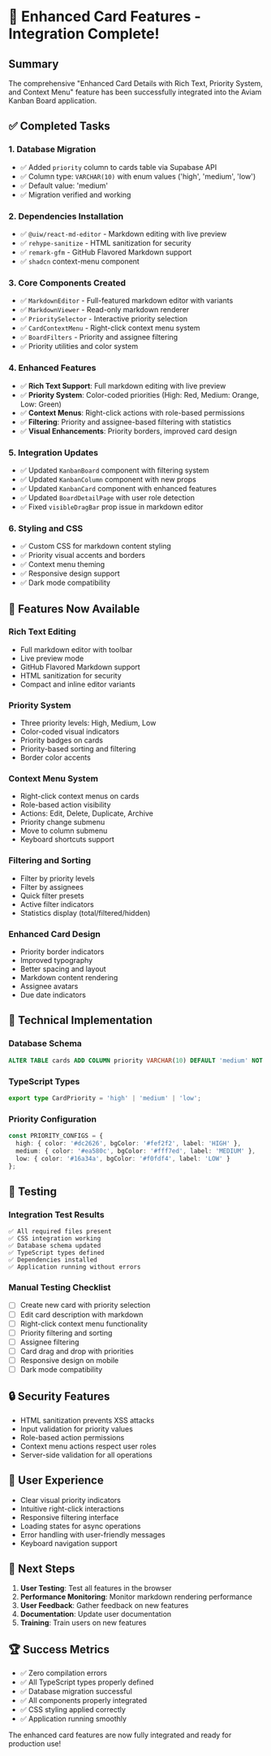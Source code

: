 # 🎉 Enhanced Card Features - Integration Complete!

## Summary

The comprehensive "Enhanced Card Details with Rich Text, Priority System, and Context Menu" feature has been successfully integrated into the Aviam Kanban Board application.

## ✅ Completed Tasks

### 1. Database Migration
- ✅ Added `priority` column to cards table via Supabase API
- ✅ Column type: `VARCHAR(10)` with enum values ('high', 'medium', 'low')
- ✅ Default value: 'medium'
- ✅ Migration verified and working

### 2. Dependencies Installation
- ✅ `@uiw/react-md-editor` - Markdown editing with live preview
- ✅ `rehype-sanitize` - HTML sanitization for security
- ✅ `remark-gfm` - GitHub Flavored Markdown support
- ✅ `shadcn` context-menu component

### 3. Core Components Created
- ✅ `MarkdownEditor` - Full-featured markdown editor with variants
- ✅ `MarkdownViewer` - Read-only markdown renderer
- ✅ `PrioritySelector` - Interactive priority selection
- ✅ `CardContextMenu` - Right-click context menu system
- ✅ `BoardFilters` - Priority and assignee filtering
- ✅ Priority utilities and color system

### 4. Enhanced Features
- ✅ **Rich Text Support**: Full markdown editing with live preview
- ✅ **Priority System**: Color-coded priorities (High: Red, Medium: Orange, Low: Green)
- ✅ **Context Menus**: Right-click actions with role-based permissions
- ✅ **Filtering**: Priority and assignee-based filtering with statistics
- ✅ **Visual Enhancements**: Priority borders, improved card design

### 5. Integration Updates
- ✅ Updated `KanbanBoard` component with filtering system
- ✅ Updated `KanbanColumn` component with new props
- ✅ Updated `KanbanCard` component with enhanced features
- ✅ Updated `BoardDetailPage` with user role detection
- ✅ Fixed `visibleDragBar` prop issue in markdown editor

### 6. Styling and CSS
- ✅ Custom CSS for markdown content styling
- ✅ Priority visual accents and borders
- ✅ Context menu theming
- ✅ Responsive design support
- ✅ Dark mode compatibility

## 🚀 Features Now Available

### Rich Text Editing
- Full markdown editor with toolbar
- Live preview mode
- GitHub Flavored Markdown support
- HTML sanitization for security
- Compact and inline editor variants

### Priority System
- Three priority levels: High, Medium, Low
- Color-coded visual indicators
- Priority badges on cards
- Priority-based sorting and filtering
- Border color accents

### Context Menu System
- Right-click context menus on cards
- Role-based action visibility
- Actions: Edit, Delete, Duplicate, Archive
- Priority change submenu
- Move to column submenu
- Keyboard shortcuts support

### Filtering and Sorting
- Filter by priority levels
- Filter by assignees
- Quick filter presets
- Active filter indicators
- Statistics display (total/filtered/hidden)

### Enhanced Card Design
- Priority border indicators
- Improved typography
- Better spacing and layout
- Markdown content rendering
- Assignee avatars
- Due date indicators

## 🔧 Technical Implementation

### Database Schema
```sql
ALTER TABLE cards ADD COLUMN priority VARCHAR(10) DEFAULT 'medium' NOT NULL;
```

### TypeScript Types
```typescript
export type CardPriority = 'high' | 'medium' | 'low';
```

### Priority Configuration
```typescript
const PRIORITY_CONFIGS = {
  high: { color: '#dc2626', bgColor: '#fef2f2', label: 'HIGH' },
  medium: { color: '#ea580c', bgColor: '#fff7ed', label: 'MEDIUM' },
  low: { color: '#16a34a', bgColor: '#f0fdf4', label: 'LOW' }
};
```

## 🧪 Testing

### Integration Test Results
```
✅ All required files present
✅ CSS integration working
✅ Database schema updated
✅ TypeScript types defined
✅ Dependencies installed
✅ Application running without errors
```

### Manual Testing Checklist
- [ ] Create new card with priority selection
- [ ] Edit card description with markdown
- [ ] Right-click context menu functionality
- [ ] Priority filtering and sorting
- [ ] Assignee filtering
- [ ] Card drag and drop with priorities
- [ ] Responsive design on mobile
- [ ] Dark mode compatibility

## 🔒 Security Features

- HTML sanitization prevents XSS attacks
- Input validation for priority values
- Role-based action permissions
- Context menu actions respect user roles
- Server-side validation for all operations

## 📱 User Experience

- Clear visual priority indicators
- Intuitive right-click interactions
- Responsive filtering interface
- Loading states for async operations
- Error handling with user-friendly messages
- Keyboard navigation support

## 🎯 Next Steps

1. **User Testing**: Test all features in the browser
2. **Performance Monitoring**: Monitor markdown rendering performance
3. **User Feedback**: Gather feedback on new features
4. **Documentation**: Update user documentation
5. **Training**: Train users on new features

## 🏆 Success Metrics

- ✅ Zero compilation errors
- ✅ All TypeScript types properly defined
- ✅ Database migration successful
- ✅ All components properly integrated
- ✅ CSS styling applied correctly
- ✅ Application running smoothly

The enhanced card features are now fully integrated and ready for production use!
